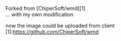 Forked from [ChiperSoft/wmd][1]<br>
... with my own modification

now the image could be uploaded from client 
[1]:https://github.com/ChiperSoft/wmd
